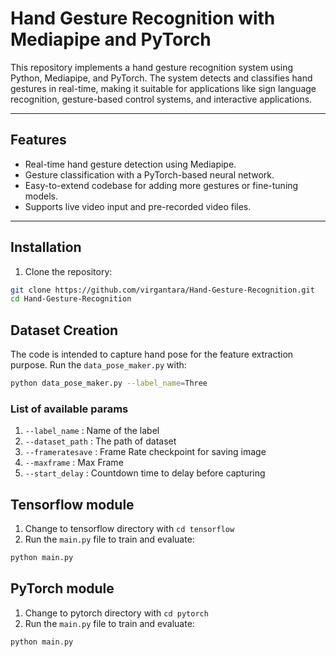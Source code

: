 # Hand Gesture Recognition with Mediapipe and PyTorch

This repository implements a hand gesture recognition system using Python, Mediapipe, and PyTorch. The system detects and classifies hand gestures in real-time, making it suitable for applications like sign language recognition, gesture-based control systems, and interactive applications.

---

## Features

- Real-time hand gesture detection using Mediapipe.
- Gesture classification with a PyTorch-based neural network.
- Easy-to-extend codebase for adding more gestures or fine-tuning models.
- Supports live video input and pre-recorded video files.

---

## Installation

1. Clone the repository:
```bash
git clone https://github.com/virgantara/Hand-Gesture-Recognition.git
cd Hand-Gesture-Recognition
```

## Dataset Creation
The code is intended to capture hand pose for the feature extraction purpose.
Run the `data_pose_maker.py` with:
```bash
python data_pose_maker.py --label_name=Three
```
### List of available params
1. `--label_name` : Name of the label
1. `--dataset_path` : The path of dataset
1. `--frameratesave` : Frame Rate checkpoint for saving image
1. `--maxframe` : Max Frame
1. `--start_delay` : Countdown time to delay before capturing

## Tensorflow module
1. Change to tensorflow directory with `cd tensorflow`
2. Run the `main.py` file to train and evaluate:
```bash
python main.py
```

## PyTorch module
1. Change to pytorch directory with `cd pytorch`
2. Run the `main.py` file to train and evaluate:
```bash
python main.py
```
